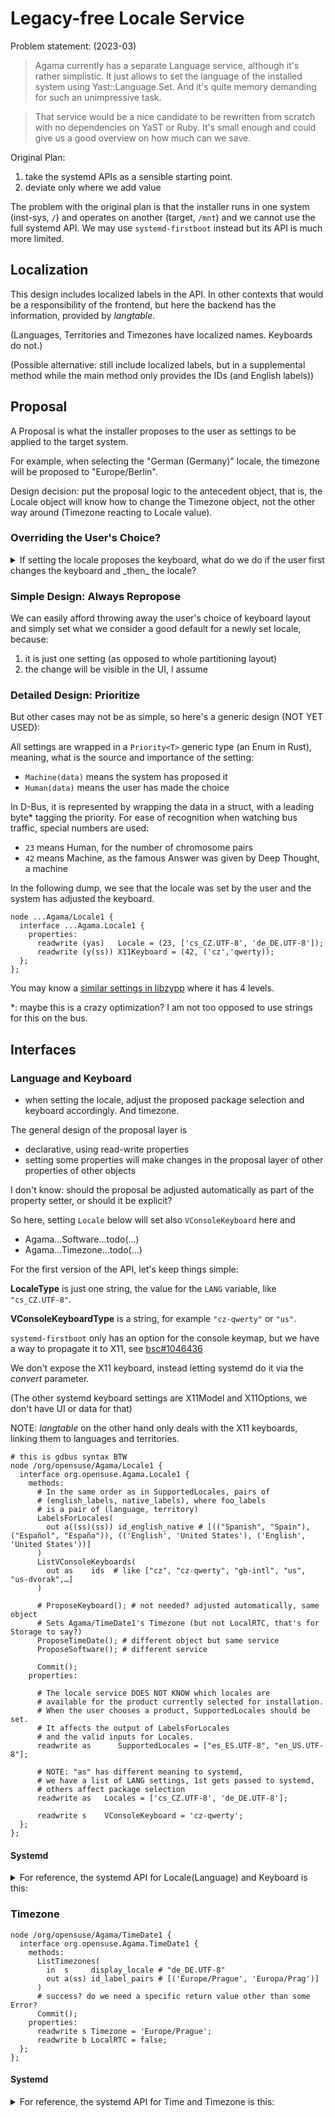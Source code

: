 # Legacy-free Locale Service

Problem statement: (2023-03)

> Agama currently has a separate Language service, although it's rather
> simplistic. It just allows to set the language of the installed system using
> Yast::Language.Set. And it's quite memory demanding for such an unimpressive
> task.

> That service would be a nice candidate to be rewritten from scratch with no
> dependencies on YaST or Ruby. It's small enough and could give us a good
> overview on how much can we save.

Original Plan:

1. take the systemd APIs as a sensible starting point.
2. deviate only where we add value

The problem with the original plan is that
the installer runs in one system (inst-sys, `/`)
and operates on another (target, `/mnt`) and we cannot use the full systemd
API. We may use `systemd-firstboot` instead but its API is much more limited.

## Localization

This design includes localized labels in the API. In other contexts that would
be a responsibility of the frontend, but here the backend has the
information, provided by _langtable_.

(Languages, Territories and Timezones have localized names. Keyboards do not.)

(Possible alternative: still include localized labels, but in a supplemental
method while the main method only provides the IDs (and English labels))

## Proposal

A Proposal is what the installer proposes to the user
as settings to be applied to the target system.

For example, when selecting the "German (Germany)" locale,
the timezone will be proposed to "Europe/Berlin".

Design decision: put the proposal logic to the antecedent object, that is,
the Locale object will know how to change the Timezone object,
not the other way around (Timezone reacting to Locale value).

### Overriding the User's Choice?

<details>
<summary>
If setting the locale proposes the keyboard, what do we do if the user first
changes the keyboard and _then_ the locale?
</summary>

When Agama UI first shows up, it may show default choices like:

>  Locale: English (US), Keyboard: US

Then we change the locale to Czech, and the keyboard is adjusted automatically:

>  Locale: Czech, Keyboard: Czech

We tune the keyboard:

>  Locale: Czech, Keyboard: Czech (qwerty)

When we then change the locale, the keyboard could stay the same, as we have
already touched it:

>  Locale: German, Keyboard: Czech (qwerty)
</details>

### Simple Design: Always Repropose

We can easily afford throwing away the user's choice of keyboard layout and
simply set what we consider a good default for a newly set locale, because:

1. it is just one setting (as opposed to whole partitioning layout)
2. the change will be visible in the UI, I assume

### Detailed Design: Prioritize

But other cases may not be as simple, so here's a generic design (NOT YET USED):

All settings are wrapped in a `Priority<T>` generic type (an Enum in Rust),
meaning, what is the source and importance of the setting:
- `Machine(data)` means the system has proposed it
- `Human(data)` means the user has made the choice

In D-Bus, it is represented by wrapping the data in a struct, with a leading
byte* tagging the priority. For ease of recognition when watching bus traffic,
special numbers are used:
- `23` means Human, for the number of chromosome pairs
- `42` means Machine, as the famous Answer was given by Deep Thought, a machine

In the following dump, we see that the locale was set by the user and the
system has adjusted the keyboard.

```
node ...Agama/Locale1 {
  interface ...Agama.Locale1 {
    properties:
      readwrite (yas)   Locale = (23, ['cs_CZ.UTF-8', 'de_DE.UTF-8']);
      readwrite (y(ss)) X11Keyboard = (42, ('cz','qwerty));
  };
};
```

You may know a [similar settings in libzypp][resstatus] where it has 4 levels.

*: maybe this is a crazy optimization? I am not too opposed to use strings for
this on the bus.

[resstatus]: https://github.com/openSUSE/libzypp/blob/d441746c59f063b5d54833bfdebc48829b07feb5/zypp/ResStatus.h#L106


## Interfaces

### Language and Keyboard

- when setting the locale, adjust the proposed package selection and keyboard
  accordingly. And timezone.

The general design of the proposal layer is

- declarative, using read-write properties
- setting some properties will make changes in the proposal layer of other
  properties of other objects

I don't know: should the proposal be adjusted automatically as part of the property setter, or should it be explicit?

So here, setting `Locale` below will set also `VConsoleKeyboard` here and
  - Agama...Software...todo(...)
  - Agama...Timezone...todo(...)

For the first version of the API, let's keep things simple:

**LocaleType** is just one string, the value for the `LANG` variable, like
`"cs_CZ.UTF-8"`.

**VConsoleKeyboardType** is a string, for example
`"cz-qwerty"` or `"us"`.

`systemd-firstboot` only has an option for the console keymap, but we have a
way to propagate it to X11, see [bsc#1046436](https://bugzilla.suse.com/show_bug.cgi?id=1046436)

We don't expose the X11 keyboard, instead letting systemd do it via the
_convert_ parameter.

(The other systemd keyboard settings are X11Model and X11Options, we don't
have UI or data for that)

NOTE: _langtable_ on the other hand only deals with the X11 keyboards,
linking them to languages and territories.

```
# this is gdbus syntax BTW
node /org/opensuse/Agama/Locale1 {
  interface org.opensuse.Agama.Locale1 {
    methods:
      # In the same order as in SupportedLocales, pairs of
      # (english_labels, native_labels), where foo_labels
      # is a pair of (language, territory)
      LabelsForLocales(
        out a((ss)(ss)) id_english_native # [(("Spanish", "Spain"), ("Español", "España")), (('English', 'United States'), ('English', 'United States'))]
      )
      ListVConsoleKeyboards(
        out as    ids  # like ["cz", "cz-qwerty", "gb-intl", "us", "us-dvorak",…]
      )

      # ProposeKeyboard(); # not needed? adjusted automatically, same object
      # Sets Agama/TimeDate1's Timezone (but not LocalRTC, that's for Storage to say?)
      ProposeTimeDate(); # different object but same service
      ProposeSoftware(); # different service

      Commit();
    properties:

      # The locale service DOES NOT KNOW which locales are
      # available for the product currently selected for installation.
      # When the user chooses a product, SupportedLocales should be set.
      # It affects the output of LabelsForLocales
      # and the valid inputs for Locales.
      readwrite as      SupportedLocales = ["es_ES.UTF-8", "en_US.UTF-8"];

      # NOTE: "as" has different meaning to systemd,
      # we have a list of LANG settings, 1st gets passed to systemd,
      # others affect package selection
      readwrite as   Locales = ['cs_CZ.UTF-8', 'de_DE.UTF-8'];

      readwrite s    VConsoleKeyboard = 'cz-qwerty';
  };
};
```

#### Systemd

<details>
<summary>
For reference, the systemd API for Locale(Language) and Keyboard is this:
</summary>

```
$ gdbus introspect -y -d org.freedesktop.locale1 -o /org/freedesktop/locale1
node /org/freedesktop/locale1 {
  interface org.freedesktop.locale1 {
    methods:
      SetLocale(in  as locale,
                in  b interactive);
      SetVConsoleKeyboard(in  s keymap,
                          in  s keymap_toggle,
                          in  b convert,
                          in  b interactive);
      SetX11Keyboard(in  s layout,
                     in  s model,
                     in  s variant,
                     in  s options,
                     in  b convert,
                     in  b interactive);
…
$ busctl --system introspect org.freedesktop.locale1 /org/freedesktop/locale1
(all properties are read-only and emit PropertiesChanged)
.Locale                 property  as    1 "LANG=en_US.UTF-8"
.VConsoleKeymap         property  s     "cz-lat2-us"
.VConsoleKeymapToggle   property  s     ""
.X11Layout              property  s     "cz,us"
.X11Model               property  s     "pc105"
.X11Options             property  s     "terminate:ctrl_alt_bksp,grp:shift_togg…
.X11Variant             property  s     "qwerty,basic"
```

</details>

### Timezone

```
node /org/opensuse/Agama/TimeDate1 {
  interface org.opensuse.Agama.TimeDate1 {
    methods:
      ListTimezones(
        in  s     display_locale # "de_DE.UTF-8"
        out a(ss) id_label_pairs # [('Europe/Prague', 'Europa/Prag')]
      )
      # success? do we need a specific return value other than some Error?
      Commit();
    properties:
      readwrite s Timezone = 'Europe/Prague';
      readwrite b LocalRTC = false;
  };
};
```

#### Systemd

<details>
<summary>
For reference, the systemd API for Time and Timezone is this:
</summary>

(I find `gdbus` verbose output better for methods and `busctl` terse output
better for properties)

```
$ gdbus introspect -y -d org.freedesktop.timedate1 -o /org/freedesktop/timedate1                        
node /org/freedesktop/timedate1 { …
  interface org.freedesktop.timedate1 { …
    methods:
      SetTime(in  x usec_utc,
              in  b relative,
              in  b interactive);
      SetTimezone(in  s timezone,
                  in  b interactive);
      SetLocalRTC(in  b local_rtc,
                  in  b fix_system,
                  in  b interactive);
      SetNTP(in  b use_ntp,
             in  b interactive);
      ListTimezones(out as timezones);
…
$ busctl --system introspect org.freedesktop.timedate1 /org/freedesktop/timedate1
NAME                      TYPE      SIG  RESULT/VALUE     FLAGS
(properties are read only)
.CanNTP                   property  b    true             -
.LocalRTC                 property  b    false            emits-change
.NTP                      property  b    false            emits-change
.NTPSynchronized          property  b    false            -
.RTCTimeUSec              property  t    1681214874000000 -
.TimeUSec                 property  t    1681214874046139 -
.Timezone                 property  s    "Europe/Prague"  emits-change
```

"LocalRTC" means "is the local time zone used for the real time clock",
so it's !hwclock_in_UTC

</details>
